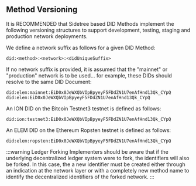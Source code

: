 ## Method Versioning

It is RECOMMENDED that Sidetree based DID Methods implement the following versioning structures to support development, testing, staging and production network deployments.

We define a network suffix as follows for a given DID Method:

`did:<method>:<network>:<didUniqueSuffix>`

If no network suffix is provided, it is assumed that the "mainnet" or "production" network is to be used... for example, these DIDs should resolve to the same DID Document:

```
did:elem:mainnet:EiD0x0JeWXQbVIpBpyeyF5FDdZN1U7enAfHnd13Qk_CYpQ
did:elem:EiD0x0JeWXQbVIpBpyeyF5FDdZN1U7enAfHnd13Qk_CYpQ
```

An ION DID on the Bitcoin Testnet3 testnet is defined as follows:

`did:ion:testnet3:EiD0x0JeWXQbVIpBpyeyF5FDdZN1U7enAfHnd13Qk_CYpQ`

An ELEM DID on the Ethereum Ropsten testnet is defined as follows:

`did:elem:ropsten:EiD0x0JeWXQbVIpBpyeyF5FDdZN1U7enAfHnd13Qk_CYpQ`

:::warning Ledger Forking
Implementers should be aware that if the underlying decentralized ledger system were to fork, the identifiers will also be forked. In this case, the a new identifier must be created either through an indication at the network layer or with a completely new method name to identify the decentralized identifiers of the forked network.
:::